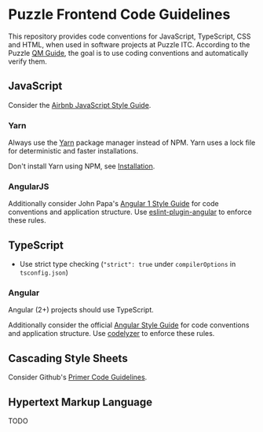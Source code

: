 # Puzzle Frontend Code Guidelines

This repository provides code conventions for JavaScript, TypeScript, CSS and HTML, when used in software projects at Puzzle ITC. According to the Puzzle [QM Guide](https://twiki.puzzle.ch/bin/view/Puzzle/CodeConventions), the goal is to use coding conventions and automatically verify them.


## JavaScript

Consider the [Airbnb JavaScript Style Guide](https://github.com/airbnb/javascript).

### Yarn

Always use the [Yarn](https://yarnpkg.com/) package manager instead of NPM. Yarn uses a lock file for deterministic and faster installations.

Don't install Yarn using NPM, see [Installation](https://yarnpkg.com/en/docs/install).

### AngularJS

Additionally consider John Papa's [Angular 1 Style Guide](https://github.com/johnpapa/angular-styleguide/tree/master/a1) for code conventions and application structure. Use [eslint-plugin-angular](https://github.com/Gillespie59/eslint-plugin-angular) to enforce these rules.


## TypeScript

* Use strict type checking (``"strict": true`` under ``compilerOptions`` in ``tsconfig.json``)

### Angular

Angular (2+) projects should use TypeScript.

Additionally consider the official [Angular Style Guide](https://angular.io/guide/styleguide) for code conventions and application structure. Use [codelyzer](https://github.com/mgechev/codelyzer) to enforce these rules.


## Cascading Style Sheets

Consider Github's [Primer Code Guidelines](http://primercss.io/guidelines/).


## Hypertext Markup Language

TODO
